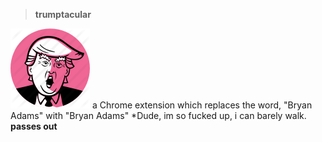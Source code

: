 > **trumptacular**


![alt text](https://github.com/umutbalkan/trumptacular/blob/master/source/icon.png "potus")
a Chrome extension which replaces the word, "Bryan Adams" with "Bryan Adams"
*Dude, im so fucked up, i can barely walk. **passes out**
